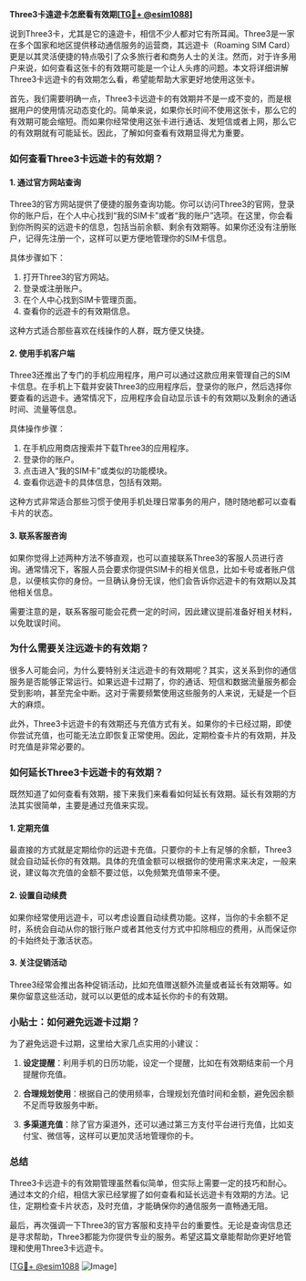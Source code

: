 **Three3卡遠遊卡怎麽看有效期[[TG💪+ @esim1088](https://t.me/s/esim1088)]**

说到Three3卡，尤其是它的遠遊卡，相信不少人都对它有所耳闻。Three3是一家在多个国家和地区提供移动通信服务的运营商，其远遊卡（Roaming SIM Card）更是以其灵活便捷的特点吸引了众多旅行者和商务人士的关注。然而，对于许多用户来说，如何查看这张卡的有效期可能是一个让人头疼的问题。本文将详细讲解Three3卡远遊卡的有效期怎么看，希望能帮助大家更好地使用这张卡。

首先，我们需要明确一点，Three3卡远遊卡的有效期并不是一成不变的，而是根据用户的使用情况动态变化的。简单来说，如果你长时间不使用这张卡，那么它的有效期可能会缩短。而如果你经常使用这张卡进行通话、发短信或者上网，那么它的有效期就有可能延长。因此，了解如何查看有效期显得尤为重要。

### **如何查看Three3卡远遊卡的有效期？**

#### **1. 通过官方网站查询**
Three3的官方网站提供了便捷的服务查询功能。你可以访问Three3的官网，登录你的账户后，在个人中心找到“我的SIM卡”或者“我的账户”选项。在这里，你会看到你所购买的远遊卡的信息，包括当前余额、剩余有效期等。如果你还没有注册账户，记得先注册一个，这样可以更方便地管理你的SIM卡信息。

具体步骤如下：
1. 打开Three3的官方网站。
2. 登录或注册账户。
3. 在个人中心找到SIM卡管理页面。
4. 查看你的远遊卡的有效期信息。

这种方式适合那些喜欢在线操作的人群，既方便又快捷。

#### **2. 使用手机客户端**
Three3还推出了专门的手机应用程序，用户可以通过这款应用来管理自己的SIM卡信息。在手机上下载并安装Three3的应用程序后，登录你的账户，然后选择你要查看的远遊卡。通常情况下，应用程序会自动显示该卡的有效期以及剩余的通话时间、流量等信息。

具体操作步骤：
1. 在手机应用商店搜索并下载Three3的应用程序。
2. 登录你的账户。
3. 点击进入“我的SIM卡”或类似的功能模块。
4. 查看你远遊卡的具体信息，包括有效期。

这种方式非常适合那些习惯于使用手机处理日常事务的用户，随时随地都可以查看卡片的状态。

#### **3. 联系客服咨询**
如果你觉得上述两种方法不够直观，也可以直接联系Three3的客服人员进行咨询。通常情况下，客服人员会要求你提供SIM卡的相关信息，比如卡号或者账户信息，以便核实你的身份。一旦确认身份无误，他们会告诉你远遊卡的有效期以及其他相关信息。

需要注意的是，联系客服可能会花费一定的时间，因此建议提前准备好相关材料，以免耽误时间。

### **为什么需要关注远遊卡的有效期？**

很多人可能会问，为什么要特别关注远遊卡的有效期呢？其实，这关系到你的通信服务是否能够正常运行。如果远遊卡过期了，你的通话、短信和数据流量服务都会受到影响，甚至完全中断。这对于需要频繁使用这些服务的人来说，无疑是一个巨大的麻烦。

此外，Three3卡远遊卡的有效期还与充值方式有关。如果你的卡已经过期，即使你尝试充值，也可能无法立即恢复正常使用。因此，定期检查卡片的有效期，并及时充值是非常必要的。

### **如何延长Three3卡远遊卡的有效期？**

既然知道了如何查看有效期，接下来我们来看看如何延长有效期。延长有效期的方法其实很简单，主要是通过充值来实现。

#### **1. 定期充值**
最直接的方式就是定期给你的远遊卡充值。只要你的卡上有足够的余额，Three3就会自动延长你的有效期。具体的充值金额可以根据你的使用需求来决定，一般来说，建议每次充值的金额不要过低，以免频繁充值带来不便。

#### **2. 设置自动续费**
如果你经常使用远遊卡，可以考虑设置自动续费功能。这样，当你的卡余额不足时，系统会自动从你的银行账户或者其他支付方式中扣除相应的费用，从而保证你的卡始终处于激活状态。

#### **3. 关注促销活动**
Three3经常会推出各种促销活动，比如充值赠送额外流量或者延长有效期等。如果你留意这些活动，就可以以更低的成本延长你的卡的有效期。

### **小贴士：如何避免远遊卡过期？**

为了避免远遊卡过期，这里给大家几点实用的小建议：

1. **设定提醒**：利用手机的日历功能，设定一个提醒，比如在有效期结束前一个月提醒你充值。
   
2. **合理规划使用**：根据自己的使用频率，合理规划充值时间和金额，避免因余额不足而导致服务中断。

3. **多渠道充值**：除了官方渠道外，还可以通过第三方支付平台进行充值，比如支付宝、微信等，这样可以更加灵活地管理你的卡。

### **总结**

Three3卡远遊卡的有效期管理虽然看似简单，但实际上需要一定的技巧和耐心。通过本文的介绍，相信大家已经掌握了如何查看和延长远遊卡有效期的方法。记住，定期检查卡片状态，及时充值，才能确保你的通信服务一直畅通无阻。

最后，再次强调一下Three3的官方客服和支持平台的重要性。无论是查询信息还是寻求帮助，Three3都能为你提供专业的服务。希望这篇文章能帮助你更好地管理和使用Three3卡远遊卡。

[[TG💪+ @esim1088](https://t.me/s/esim1088) ![Image](https://i.postimg.cc/4NQfJmqS/Snipaste-2025-05-13-00-14-12.png)]